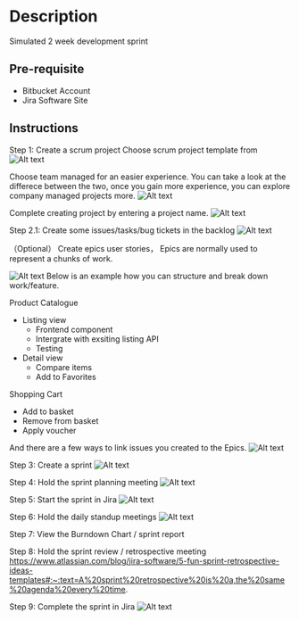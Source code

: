 # Description

Simulated 2 week development sprint

## Pre-requisite

* Bitbucket Account
* Jira Software Site

## Instructions

Step 1: Create a scrum project
Choose scrum project template from
![Alt text](images/projecttemplates.png?raw=true)

Choose team managed for an easier experience. You can take a look at the differece between the two, once you gain more experience, you can explore company managed projects more.
![Alt text](images/team_managed.png?raw=true)

Complete creating project by entering a project name.
![Alt text](images/createname.png?raw=true)

Step 2.1:
Create some issues/tasks/bug tickets in the backlog
![Alt text](images/createissue.png?raw=true)

（Optional） Create epics user stories， Epics are normally used to represent a chunks of work.

![Alt text](images/epic.png?raw=true)
Below is an example how you can structure and break down work/feature.

Product Catalogue

* Listing view
  * Frontend component
  * Intergrate with exsiting listing API
  * Testing
* Detail view
  * Compare items
  * Add to Favorites

Shopping Cart

* Add to basket
* Remove from basket
* Apply voucher

And there are a few ways to link issues you created to the Epics.
![Alt text](images/link.png?raw=true)

Step 3: Create a sprint
![Alt text](images/CreateSprint.png?raw=true)

Step 4: Hold the sprint planning meeting
![Alt text](images/sprint_planning.png?raw=true)

Step 5: Start the sprint in Jira
![Alt text](images/start_sprint.png?raw=true)

Step 6: Hold the daily standup meetings
![Alt text](images/burn_down_chart.png?raw=true)

Step 7: View the Burndown Chart / sprint report

Step 8: Hold the sprint review / retrospective meeting
<https://www.atlassian.com/blog/jira-software/5-fun-sprint-retrospective-ideas-templates#:~:text=A%20sprint%20retrospective%20is%20a,the%20same%20agenda%20every%20time>.

Step 9: Complete the sprint in Jira
![Alt text](images/complete_sprint.png?raw=true)

